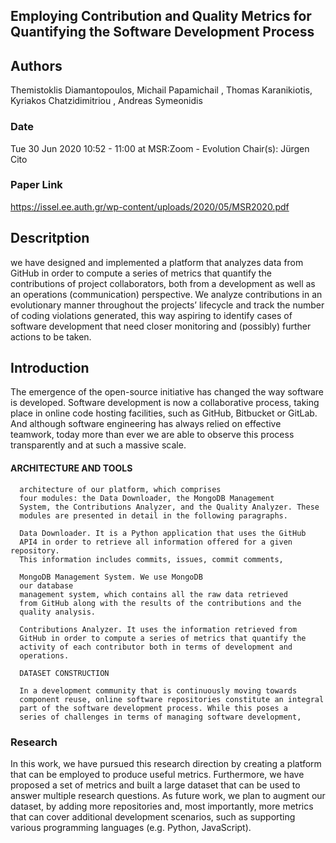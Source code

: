  ## Employing Contribution and Quality Metrics for Quantifying the Software Development Process

## Authors
Themistoklis Diamantopoulos, Michail Papamichail , Thomas Karanikiotis, Kyriakos Chatzidimitriou , Andreas Symeonidis

### Date
 Tue 30 Jun 2020 10:52 - 11:00 at MSR:Zoom - Evolution Chair(s): Jürgen Cito

### Paper Link
https://issel.ee.auth.gr/wp-content/uploads/2020/05/MSR2020.pdf

## Descritption
we have designed and implemented a platform that analyzes data from GitHub in order to compute a series of metrics that quantify the contributions of project collaborators, both from a development as well as an operations (communication) perspective. We analyze contributions in an evolutionary manner throughout the projects’ lifecycle and track the number of coding violations generated, this way aspiring to identify cases of software development that need closer monitoring and (possibly) further actions to be taken. 

  
## Introduction
The emergence of the open-source initiative has changed the way
software is developed. Software development is now a collaborative
process, taking place in online code hosting facilities, such as
GitHub, Bitbucket or GitLab. And although software engineering
has always relied on effective teamwork, today more than ever we
are able to observe this process transparently and at such a massive
scale.

#### ARCHITECTURE AND TOOLS

      architecture of our platform, which comprises
      four modules: the Data Downloader, the MongoDB Management
      System, the Contributions Analyzer, and the Quality Analyzer. These
      modules are presented in detail in the following paragraphs.

      Data Downloader. It is a Python application that uses the GitHub
      API4 in order to retrieve all information offered for a given repository.
      This information includes commits, issues, commit comments,
      
      MongoDB Management System. We use MongoDB
      our database
      management system, which contains all the raw data retrieved
      from GitHub along with the results of the contributions and the
      quality analysis.

      Contributions Analyzer. It uses the information retrieved from
      GitHub in order to compute a series of metrics that quantify the
      activity of each contributor both in terms of development and
      operations.

      DATASET CONSTRUCTION

      In a development community that is continuously moving towards
      component reuse, online software repositories constitute an integral
      part of the software development process. While this poses a
      series of challenges in terms of managing software development, 

### Research
In this work, we have pursued this
research direction by creating a platform that can be employed to produce useful metrics. Furthermore, we have proposed a set of
metrics and built a large dataset that can be used to answer multiple
research questions. As future work, we plan to augment our dataset,
by adding more repositories and, most importantly, more metrics
that can cover additional development scenarios, such as supporting
various programming languages (e.g. Python, JavaScript).
